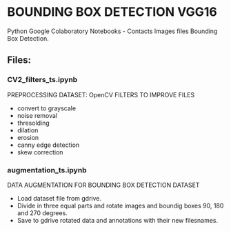 # BOUNDING BOX DETECTION VGG16
Python Google Colaboratory Notebooks - Contacts Images files Bounding Box Detection. 

## Files:
### CV2_filters_ts.ipynb
PREPROCESSING DATASET: OpenCV FILTERS TO IMPROVE FILES
- convert to grayscale
- noise removal
- thresolding
- dilation
- erosion
- canny edge detection
- skew correction

### augmentation_ts.ipynb
DATA AUGMENTATION FOR BOUNDING BOX DETECTION DATASET
- Load dataset file from gdrive.
- Divide in three equal parts and rotate images and boundig boxes 90, 180 and 270 degrees.
- Save to gdrive rotated data and annotations with their new filesnames.
